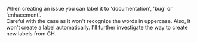When creating an issue you can label it to 'documentation', 'bug' or 'enhacement'.  
Careful with the case as it won't recognize the words in uppercase. Also, It won't create a label automatically. I'll further investigate the way to create new labels from GH.
